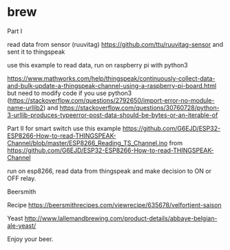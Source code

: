# brew


Part I

read data from sensor (ruuvitag) https://github.com/ttu/ruuvitag-sensor and sent it to thingspeak

use this example to read data, run on raspberry pi with python3

https://www.mathworks.com/help/thingspeak/continuously-collect-data-and-bulk-update-a-thingspeak-channel-using-a-raspberry-pi-board.html 
 but need to modify code if you use python3 (https://stackoverflow.com/questions/2792650/import-error-no-module-name-urllib2)
and https://stackoverflow.com/questions/30760728/python-3-urllib-produces-typeerror-post-data-should-be-bytes-or-an-iterable-of


Part II
for smart switch use this example https://github.com/G6EJD/ESP32-ESP8266-How-to-read-THINGSPEAK-Channel/blob/master/ESP8266_Reading_TS_Channel.ino from https://github.com/G6EJD/ESP32-ESP8266-How-to-read-THINGSPEAK-Channel

run on esp8266, read data from thingspeak and make decision to ON or OFF relay.




Beersmith 


Recipe
https://beersmithrecipes.com/viewrecipe/635678/velfortjent-saison

Yeast
http://www.lallemandbrewing.com/product-details/abbaye-belgian-ale-yeast/


Enjoy your beer.
